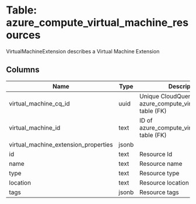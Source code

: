 
# Table: azure_compute_virtual_machine_resources
VirtualMachineExtension describes a Virtual Machine Extension
## Columns
| Name        | Type           | Description  |
| ------------- | ------------- | -----  |
|virtual_machine_cq_id|uuid|Unique CloudQuery ID of azure_compute_virtual_machines table (FK)|
|virtual_machine_id|text|ID of azure_compute_virtual_machines table (FK)|
|virtual_machine_extension_properties|jsonb||
|id|text|Resource Id|
|name|text|Resource name|
|type|text|Resource type|
|location|text|Resource location|
|tags|jsonb|Resource tags|
